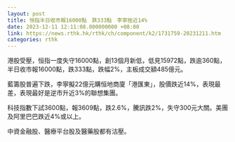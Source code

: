 ```yaml
---
layout: post
title: 恒指半日收市報16000點　跌333點　李寧挫近14%
date: 2023-12-11 12:11:08.000000000 +08:00
link: https://news.rthk.hk/rthk/ch/component/k2/1731759-20231211.htm
categories: rthk
---
```


港股受壓，恒指一度失守16000點，創13個月新低，低見15972點，跌逾360點，半日收市報16000點，跌333點，跌幅2%，主板成交額485億元。

藍籌股普遍下跌，李寧擬22億元購恒地商廈「港匯東」，股價跌近14%，表現最差，表現最好是逆市升近3%的聯想集團。

科技指數下試3600點，報3609點，跌2.6%，騰訊跌2%，失守300元大關。美團及阿里巴巴跌近4%或以上。

中資金融股、醫療平台股及醫藥股都有沽壓。
